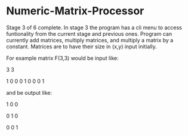 # Numeric-Matrix-Processor
Stage 3 of 6 complete.
In stage 3 the program has a cli menu to access funtionality from the current stage and previous ones. Program can currently add matrices, multiply matrices, and multiply a matrix by a constant.
Matrices are to have their size in (x,y) input initially.

For example matrix F(3,3) would be input like:

3 3

1 0 0 0 1 0 0 0 1

and be output like:

1 0 0

0 1 0

0 0 1
